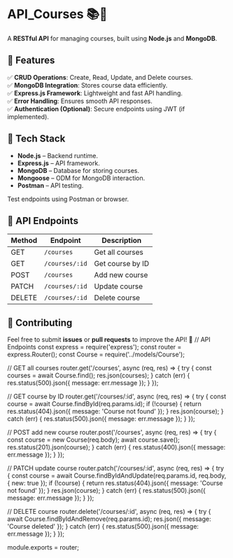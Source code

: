 # **API_Courses** 📚🚀

A **RESTful API** for managing courses, built using **Node.js** and **MongoDB**.

## 🔹 **Features**

✅ **CRUD Operations**: Create, Read, Update, and Delete courses.  
✅ **MongoDB Integration**: Stores course data efficiently.  
✅ **Express.js Framework**: Lightweight and fast API handling.  
✅ **Error Handling**: Ensures smooth API responses.  
✅ **Authentication (Optional)**: Secure endpoints using JWT (if implemented).

## 🔹 **Tech Stack**

- **Node.js** – Backend runtime.
- **Express.js** – API framework.
- **MongoDB** – Database for storing courses.
- **Mongoose** – ODM for MongoDB interaction.
- **Postman** – API testing.


 Test endpoints using Postman or browser.

## 🔹 **API Endpoints**

| Method | Endpoint       | Description      |
| ------ | -------------- | ---------------- |
| GET    | `/courses`     | Get all courses  |
| GET    | `/courses/:id` | Get course by ID |
| POST   | `/courses`     | Add new course   |
| PATCH  | `/courses/:id` | Update course    |
| DELETE | `/courses/:id` | Delete course    |

## 🔹 **Contributing**

Feel free to submit **issues** or **pull requests** to improve the API! 🎯
// API Endpoints
const express = require('express');
const router = express.Router();
const Course = require('../models/Course');

// GET all courses
router.get('/courses', async (req, res) => {
  try {
    const courses = await Course.find();
    res.json(courses);
  } catch (err) {
    res.status(500).json({ message: err.message });
  }
});

// GET course by ID
router.get('/courses/:id', async (req, res) => {
  try {
    const course = await Course.findById(req.params.id);
    if (!course) {
      return res.status(404).json({ message: 'Course not found' });
    }
    res.json(course);
  } catch (err) {
    res.status(500).json({ message: err.message });
  }
});

// POST add new course
router.post('/courses', async (req, res) => {
  try {
    const course = new Course(req.body);
    await course.save();
    res.status(201).json(course);
  } catch (err) {
    res.status(400).json({ message: err.message });
  }
});

// PATCH update course
router.patch('/courses/:id', async (req, res) => {
  try {
    const course = await Course.findByIdAndUpdate(req.params.id, req.body, { new: true });
    if (!course) {
      return res.status(404).json({ message: 'Course not found' });
    }
    res.json(course);
  } catch (err) {
    res.status(500).json({ message: err.message });
  }
});

// DELETE course
router.delete('/courses/:id', async (req, res) => {
  try {
    await Course.findByIdAndRemove(req.params.id);
    res.json({ message: 'Course deleted' });
  } catch (err) {
    res.status(500).json({ message: err.message });
  }
});

module.exports = router;